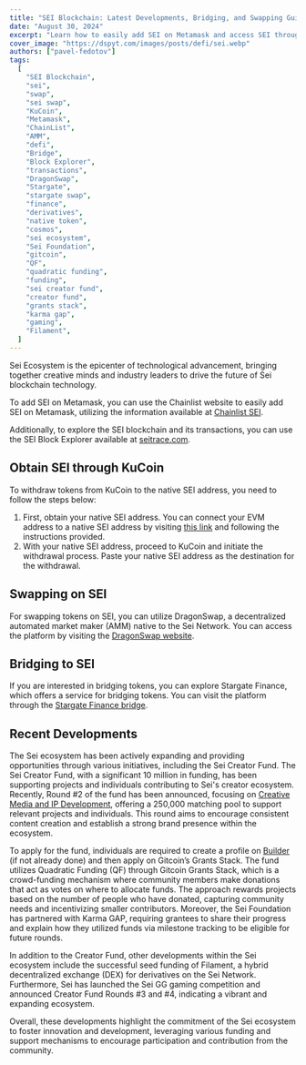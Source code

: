 ```yaml
---
title: "SEI Blockchain: Latest Developments, Bridging, and Swapping Guide"
date: "August 30, 2024"
excerpt: "Learn how to easily add SEI on Metamask and access SEI through KuCoin. Swap tokens on SEI using DragonSwap and bridge tokens through Stargate Finance."
cover_image: "https://dspyt.com/images/posts/defi/sei.webp"
authors: ["pavel-fedotov"]
tags:
  [
    "SEI Blockchain",
    "sei",
    "swap",
    "sei swap",
    "KuCoin",
    "Metamask",
    "ChainList",
    "AMM",
    "defi",
    "Bridge",
    "Block Explorer",
    "transactions",
    "DragonSwap",
    "Stargate",
    "stargate swap",
    "finance",
    "derivatives",
    "native token",
    "cosmos",
    "sei ecosystem",
    "Sei Foundation",
    "gitcoin",
    "QF",
    "quadratic funding",
    "funding",
    "sei creator fund",
    "creator fund",
    "grants stack",
    "karma gap",
    "gaming",
    "Filament",
  ]
---
```


Sei Ecosystem is the epicenter of technological advancement, bringing together creative minds and industry leaders to drive the future of Sei blockchain technology.

To add SEI on Metamask, you can use the Chainlist website to easily add SEI on Metamask, utilizing the information available at [Chainlist SEI](https://chainlist.org/?chain=713715&search=SEI).

Additionally, to explore the SEI blockchain and its transactions, you can use the SEI Block Explorer available at [seitrace.com](https://seitrace.com).

## Obtain SEI through KuCoin

To withdraw tokens from KuCoin to the native SEI address, you need to follow the steps below:

1. First, obtain your native SEI address. You can connect your EVM address to a native SEI address by visiting [this link](https://app.sei.io/) and following the instructions provided.
2. With your native SEI address, proceed to KuCoin and initiate the withdrawal process. Paste your native SEI address as the destination for the withdrawal.

## Swapping on SEI

For swapping tokens on SEI, you can utilize DragonSwap, a decentralized automated market maker (AMM) native to the Sei Network. You can access the platform by visiting the [DragonSwap website](https://dragonswap.app/swap).

## Bridging to SEI

If you are interested in bridging tokens, you can explore Stargate Finance, which offers a service for bridging tokens. You can visit the platform through the [Stargate Finance bridge](https://stargate.finance/bridge).

## Recent Developments

The Sei ecosystem has been actively expanding and providing opportunities through various initiatives, including the Sei Creator Fund. The Sei Creator Fund, with a significant 10 million in funding, has been supporting projects and individuals contributing to Sei's creator ecosystem. Recently, Round #2 of the fund has been announced, focusing on [Creative Media and IP Development](https://blog.sei.io/sei-creator-fund-round-2-creative-media-and-ip-development), offering a 250,000 matching pool to support relevant projects and individuals. This round aims to encourage consistent content creation and establish a strong brand presence within the ecosystem.

To apply for the fund, individuals are required to create a profile on [Builder](https://builder.gitcoin.co/#/chains/1329/rounds/9) (if not already done) and then apply on Gitcoin’s Grants Stack. The fund utilizes Quadratic Funding (QF) through Gitcoin Grants Stack, which is a crowd-funding mechanism where community members make donations that act as votes on where to allocate funds. The approach rewards projects based on the number of people who have donated, capturing community needs and incentivizing smaller contributors. Moreover, the Sei Foundation has partnered with Karma GAP, requiring grantees to share their progress and explain how they utilized funds via milestone tracking to be eligible for future rounds.

In addition to the Creator Fund, other developments within the Sei ecosystem include the successful seed funding of Filament, a hybrid decentralized exchange (DEX) for derivatives on the Sei Network. Furthermore, Sei has launched the Sei GG gaming competition and announced Creator Fund Rounds #3 and #4, indicating a vibrant and expanding ecosystem.

Overall, these developments highlight the commitment of the Sei ecosystem to foster innovation and development, leveraging various funding and support mechanisms to encourage participation and contribution from the community.
